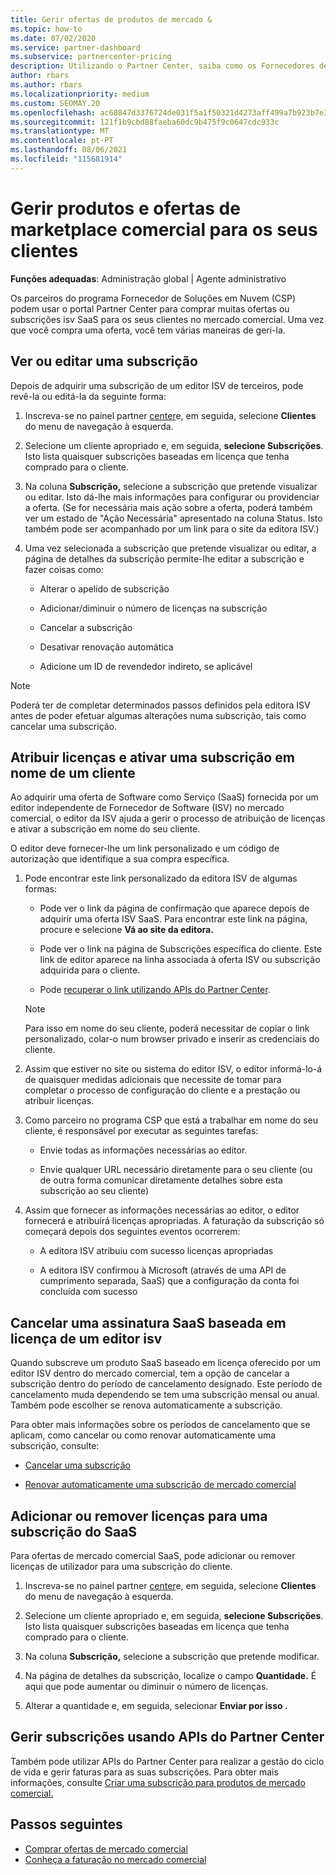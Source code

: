 ```yaml
---
title: Gerir ofertas de produtos de mercado &
ms.topic: how-to
ms.date: 07/02/2020
ms.service: partner-dashboard
ms.subservice: partnercenter-pricing
description: Utilizando o Partner Center, saiba como os Fornecedores de Soluções Cloud podem gerir ofertas ISV de terceiros compradas para clientes do mercado comercial.
author: rbars
ms.author: rbars
ms.localizationpriority: medium
ms.custom: SEOMAY.20
ms.openlocfilehash: ac60847d3376724de031f5a1f50321d4273aff499a7b923b7e3bd39a0a700750
ms.sourcegitcommit: 121f1b9cbd88faeba60dc9b475f9c0647cdc933c
ms.translationtype: MT
ms.contentlocale: pt-PT
ms.lasthandoff: 08/06/2021
ms.locfileid: "115681914"
---
```

# <a name="manage-commercial-marketplace-products-and-offers-for-your-customers"></a>Gerir produtos e ofertas de marketplace comercial para os seus clientes


**Funções adequadas**: Administração global | Agente administrativo

Os parceiros do programa Fornecedor de Soluções em Nuvem (CSP) podem usar o portal Partner Center para comprar muitas ofertas ou subscrições isv SaaS para os seus clientes no mercado comercial. Uma vez que você compra uma oferta, você tem várias maneiras de geri-la.

## <a name="view-or-edit-a-subscription"></a>Ver ou editar uma subscrição

Depois de adquirir uma subscrição de um editor ISV de terceiros, pode revê-la ou editá-la da seguinte forma:

1. Inscreva-se no painel partner [center](https://partner.microsoft.com/dashboard)e, em seguida, selecione **Clientes** do menu de navegação à esquerda.

2. Selecione um cliente apropriado e, em seguida, **selecione Subscrições**. Isto lista quaisquer subscrições baseadas em licença que tenha comprado para o cliente.

3. Na coluna **Subscrição,** selecione a subscrição que pretende visualizar ou editar. Isto dá-lhe mais informações para configurar ou providenciar a oferta. (Se for necessária mais ação sobre a oferta, poderá também ver um estado de "Ação Necessária" apresentado na coluna Status. Isto também pode ser acompanhado por um link para o site da editora ISV.)

4. Uma vez selecionada a subscrição que pretende visualizar ou editar, a página de detalhes da subscrição permite-lhe editar a subscrição e fazer coisas como:

    - Alterar o apelido de subscrição

    - Adicionar/diminuir o número de licenças na subscrição

    - Cancelar a subscrição

    - Desativar renovação automática

    - Adicione um ID de revendedor indireto, se aplicável

> [!NOTE]
> Poderá ter de completar determinados passos definidos pela editora ISV antes de poder efetuar algumas alterações numa subscrição, tais como cancelar uma subscrição.

## <a name="assign-licenses-and-activate-a-subscription-on-behalf-of-a-customer"></a>Atribuir licenças e ativar uma subscrição em nome de um cliente

Ao adquirir uma oferta de Software como Serviço (SaaS) fornecida por um editor independente de Fornecedor de Software (ISV) no mercado comercial, o editor da ISV ajuda a gerir o processo de atribuição de licenças e ativar a subscrição em nome do seu cliente.

O editor deve fornecer-lhe um link personalizado e um código de autorização que identifique a sua compra específica.

1. Pode encontrar este link personalizado da editora ISV de algumas formas:

   - Pode ver o link da página de confirmação que aparece depois de adquirir uma oferta ISV SaaS. Para encontrar este link na página, procure e selecione **Vá ao site da editora.**

   - Pode ver o link na página de Subscrições específica do cliente. Este link de editor aparece na linha associada à oferta ISV ou subscrição adquirida para o cliente.

   - Pode [recuperar o link utilizando APIs do Partner Center](/partner-center/develop/get-activation-link-by-order-line-item).

   > [!NOTE]
   > Para isso em nome do seu cliente, poderá necessitar de copiar o link personalizado, colar-o num browser privado e inserir as credenciais do cliente.

2. Assim que estiver no site ou sistema do editor ISV, o editor informá-lo-á de quaisquer medidas adicionais que necessite de tomar para completar o processo de configuração do cliente e a prestação ou atribuir licenças.

3. Como parceiro no programa CSP que está a trabalhar em nome do seu cliente, é responsável por executar as seguintes tarefas:

    - Envie todas as informações necessárias ao editor.

    - Envie qualquer URL necessário diretamente para o seu cliente (ou de outra forma comunicar diretamente detalhes sobre esta subscrição ao seu cliente)

4. Assim que fornecer as informações necessárias ao editor, o editor fornecerá e atribuirá licenças apropriadas. A faturação da subscrição só começará depois dos seguintes eventos ocorrerem:

    - A editora ISV atribuiu com sucesso licenças apropriadas

    - A editora ISV confirmou à Microsoft (através de uma API de cumprimento separada, SaaS) que a configuração da conta foi concluída com sucesso

## <a name="cancel-a-license-based-saas-subscription-from-an-isv-publisher"></a>Cancelar uma assinatura SaaS baseada em licença de um editor isv

Quando subscreve um produto SaaS baseado em licença oferecido por um editor ISV dentro do mercado comercial, tem a opção de cancelar a subscrição dentro do período de cancelamento designado. Este período de cancelamento muda dependendo se tem uma subscrição mensal ou anual. Também pode escolher se renova automaticamente a subscrição.

Para obter mais informações sobre os períodos de cancelamento que se aplicam, como cancelar ou como renovar automaticamente uma subscrição, consulte:

- [Cancelar uma subscrição](create-a-new-subscription.md#cancel-a-subscription)

- [Renovar automaticamente uma subscrição de mercado comercial](create-a-new-subscription.md#choose-whether-to-automatically-renew-a-commercial-marketplace-subscription)

## <a name="add-or-remove-licenses-for-a-saas-subscription"></a>Adicionar ou remover licenças para uma subscrição do SaaS

Para ofertas de mercado comercial SaaS, pode adicionar ou remover licenças de utilizador para uma subscrição do cliente.

1. Inscreva-se no painel partner [center](https://partner.microsoft.com/dashboard)e, em seguida, selecione **Clientes** do menu de navegação à esquerda.

2. Selecione um cliente apropriado e, em seguida, **selecione Subscrições**. Isto lista quaisquer subscrições baseadas em licença que tenha comprado para o cliente.

3. Na coluna **Subscrição,** selecione a subscrição que pretende modificar.

4. Na página de detalhes da subscrição, localize o campo **Quantidade.** É aqui que pode aumentar ou diminuir o número de licenças.

5. Alterar a quantidade e, em seguida, selecionar **Enviar por isso .**

## <a name="manage-subscriptions-using-partner-center-apis"></a>Gerir subscrições usando APIs do Partner Center

Também pode utilizar APIs do Partner Center para realizar a gestão do ciclo de vida e gerir faturas para as suas subscrições. Para obter mais informações, consulte [Criar uma subscrição para produtos de mercado comercial.](/partner-center/develop/create-subscription-azure-marketplace-products)

## <a name="next-steps"></a>Passos seguintes

- [Comprar ofertas de mercado comercial](csp-commercial-marketplace-purchase.md)
- [Conheça a faturação no mercado comercial](csp-commercial-marketplace-billing.md)